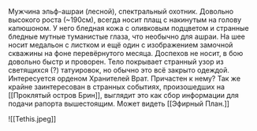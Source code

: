 Мужчина эльф-ашраи (лесной), спектральный охотник. Довольно высокого роста (~190см), всегда носит плащ с накинутым на голову капюшоном. У него бледная кожа с оливковым подцветом и странные бледные мутные туманистые глаза, что необычно для ашраи. На шее носит медальон с листком и ещё один с изображением замочной скважины на фоне перевёрнутого месяца.
Доспехов не носит, в бою довольно быстр и проворен. Тело покрывает странный узор из светящихся (?) татуировок, но обычно это всё закрыто одеждой.
Интересуется орденом Хранителей Врат. Причастен к нему? 
Так же крайне заинтересован в странных событиях, произошедших на [[Проклятый остров Брин]], выглядит это как сбор информации для подачи рапорта вышестоящим.
Может видеть [[Эфирный План.]]

![[Tethis.jpeg]]